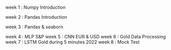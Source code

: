 week 1 : Numpy Introduction

week 2 : Pandas Introduction

week 3 : Pandas & seaborn

week 4 : MLP S&P
week 5 : CNN EUR & USD
week 6 : Gold Data Processing
week 7 : LSTM Gold during 5 minutes 2022
week 8 : Mock Test
